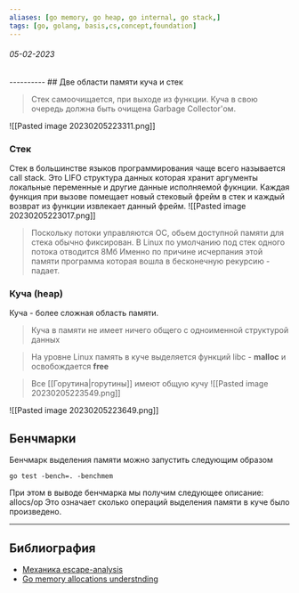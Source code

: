 ```yaml
---
aliases: [go memory, go heap, go internal, go stack,]
tags: [go, golang, basis,cs,concept,foundation]
---
```

<h6>05-02-2023</h6>
----------
## Две области памяти куча и стек

> Стек самоочищается, при выходе из функции. Куча в свою очередь должна быть очищена Garbage Collector'ом.


![[Pasted image 20230205223311.png]]

### Стек
Стек в большинстве языков программирования чаще всего называется call stack. Это LIFO структура данных которая хранит аргументы локальные переменные и другие данные исполняемой фукнции. Каждая функция при вызове помещает новый стековый фрейм в стек и каждый возврат из функции извлекает данный фрейм.
![[Pasted image 20230205223017.png]]
> Поскольку потоки управляются ОС, обьем доступной памяти для стека обычно фиксирован. В Linux по умолчанию под стек одного потока отводится 8Мб
> Именно по причине исчерпания этой памяти программа которая вошла в бесконечную рекурсию - падает.

### Куча (heap)
Куча - более сложная область памяти.

> Куча в памяти не имеет ничего общего с одноименной структурой данных

>На уровне Linux память в куче выделяется функций libc - **malloc** и освобождается **free**

> Все [[Горутина|горутины]] имеют общую кучу
![[Pasted image 20230205223549.png]]

![[Pasted image 20230205223649.png]]
## Бенчмарки
Бенчмарк выделения памяти можно запустить следующим образом
```shell
go test -bench=. -benchmem
```
При этом в выводе бенчмарка мы получим следующее описание: allocs/op
Это означает сколько операций выделения памяти в куче было произведено.

---
## Библиография
- [Механика escape-analysis](https://habr.com/ru/post/497994/)
- [Go memory allocations understnding](https://medium.com/eureka-engineering/understanding-allocations-in-go-stack-heap-memory-9a2631b5035d)